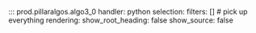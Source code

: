 ::: prod.pillaralgos.algo3_0
    handler: python
    selection:
      filters: []  # pick up everything
    rendering: 
        show_root_heading: false
        show_source: false